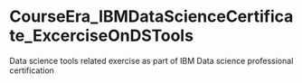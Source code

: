 # CourseEra_IBMDataScienceCertificate_ExcerciseOnDSTools
Data science tools related exercise as part of IBM Data science professional certification
